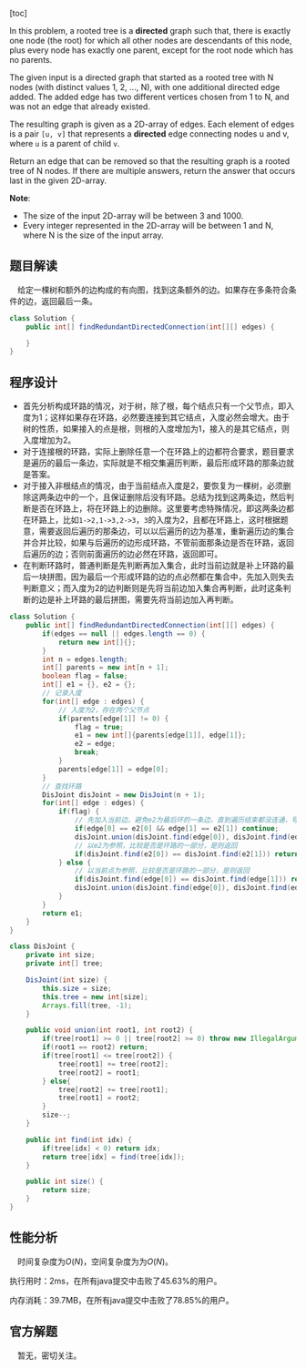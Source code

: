 [toc]

In this problem, a rooted tree is a **directed** graph such that, there is exactly one node (the root) for which all other nodes are descendants of this node, plus every node has exactly one parent, except for the root node which has no parents.

The given input is a directed graph that started as a rooted tree with N nodes (with distinct values 1, 2, ..., N), with one additional directed edge added. The added edge has two different vertices chosen from 1 to N, and was not an edge that already existed.

The resulting graph is given as a 2D-array of edges. Each element of edges is a pair `[u, v]` that represents a **directed** edge connecting nodes u and v, where `u` is a parent of child `v`.

Return an edge that can be removed so that the resulting graph is a rooted tree of N nodes. If there are multiple answers, return the answer that occurs last in the given 2D-array.



**Note**:

* The size of the input 2D-array will be between 3 and 1000.
* Every integer represented in the 2D-array will be between 1 and N, where N is the size of the input array.



## 题目解读

&emsp;给定一棵树和额外的边构成的有向图，找到这条额外的边。如果存在多条符合条件的边，返回最后一条。

```java
class Solution {
    public int[] findRedundantDirectedConnection(int[][] edges) {

    }
}
```

## 程序设计

* 首先分析构成环路的情况，对于树，除了根，每个结点只有一个父节点，即入度为$1$；这样如果存在环路，必然要连接到其它结点，入度必然会增大。由于树的性质，如果接入的点是根，则根的入度增加为$1$，接入的是其它结点，则入度增加为$2$。
* 对于连接根的环路，实际上删除任意一个在环路上的边都符合要求，题目要求是遍历的最后一条边，实际就是不相交集遍历判断，最后形成环路的那条边就是答案。
* 对于接入非根结点的情况，由于当前结点入度是$2$，要恢复为一棵树，必须删除这两条边中的一个，且保证删除后没有环路。总结为找到这两条边，然后判断是否在环路上，将在环路上的边删除。这里要考虑特殊情况，即这两条边都在环路上，比如`1->2,1->3,2->3`，`3`的入度为$2$，且都在环路上，这时根据题意，需要返回后遍历的那条边，可以以后遍历的边为基准，重新遍历边的集合并合并比较，如果与后遍历的边形成环路，不管前面那条边是否在环路，返回后遍历的边；否则前面遍历的边必然在环路，返回即可。
* 在判断环路时，普通判断是先判断再加入集合，此时当前边就是补上环路的最后一块拼图，因为最后一个形成环路的边的点必然都在集合中，先加入则失去判断意义；而入度为$2$的边判断则是先将当前边加入集合再判断，此时这条判断的边是补上环路的最后拼图，需要先将当前边加入再判断。

```java
class Solution {
    public int[] findRedundantDirectedConnection(int[][] edges) {
        if(edges == null || edges.length == 0) {
            return new int[]{};
        }
        int n = edges.length;
        int[] parents = new int[n + 1];
        boolean flag = false;
        int[] e1 = {}, e2 = {};
        // 记录入度
        for(int[] edge : edges) {
            // 入度为2，存在两个父节点
            if(parents[edge[1]] != 0) {
                flag = true;
                e1 = new int[]{parents[edge[1]], edge[1]};
                e2 = edge;
                break;
            }
            parents[edge[1]] = edge[0];
        }
        // 查找环路
        DisJoint disJoint = new DisJoint(n + 1);
        for(int[] edge : edges) {
            if(flag) {
                // 先加入当前边，避免e2为最后环的一条边，直到遍历结束都没连通，导致错误
                if(edge[0] == e2[0] && edge[1] == e2[1]) continue;
                disJoint.union(disJoint.find(edge[0]), disJoint.find(edge[1]));
                // 以e2为参照，比较是否是环路的一部分，是则返回
                if(disJoint.find(e2[0]) == disJoint.find(e2[1])) return e2;
            } else {
                // 以当前点为参照，比较是否是环路的一部分，是则返回
                if(disJoint.find(edge[0]) == disJoint.find(edge[1])) return edge;
                disJoint.union(disJoint.find(edge[0]), disJoint.find(edge[1]));
            }
        }
        return e1;
    }
}

class DisJoint {
    private int size;
    private int[] tree;

    DisJoint(int size) {
        this.size = size;
        this.tree = new int[size];
        Arrays.fill(tree, -1);
    }

    public void union(int root1, int root2) {
        if(tree[root1] >= 0 || tree[root2] >= 0) throw new IllegalArgumentException("root must be nagetive");
        if(root1 == root2) return;
        if(tree[root1] <= tree[root2]) {
            tree[root1] += tree[root2];
            tree[root2] = root1;
        } else{
            tree[root2] += tree[root1];
            tree[root1] = root2;
        }
        size--;
    }

    public int find(int idx) {
        if(tree[idx] < 0) return idx;
        return tree[idx] = find(tree[idx]);
    }

    public int size() {
        return size;
    }
}
```

## 性能分析

&emsp;时间复杂度为$O(N)$，空间复杂度为为$O(N)$。

执行用时：2ms，在所有java提交中击败了45.63%的用户。

内存消耗：39.7MB，在所有java提交中击败了78.85%的用户。

## 官方解题

&emsp;暂无，密切关注。